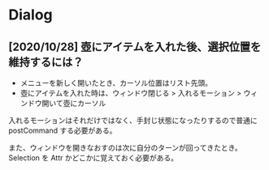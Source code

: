 Dialog
==========


[2020/10/28] 壺にアイテムを入れた後、選択位置を維持するには？
----------

- メニューを新しく開いたとき、カーソル位置はリスト先頭。
- 壺にアイテムを入れた時は、ウィンドウ閉じる > 入れるモーション > ウィンドウ開いて壺にカーソル

入れるモーションはそれだけではなく、手封じ状態になったりするので普通に postCommand する必要がある。

また、ウィンドウを開きなおすのは次に自分のターンが回ってきたとき。
Selection を Attr かどこかに覚えておく必要がある。


